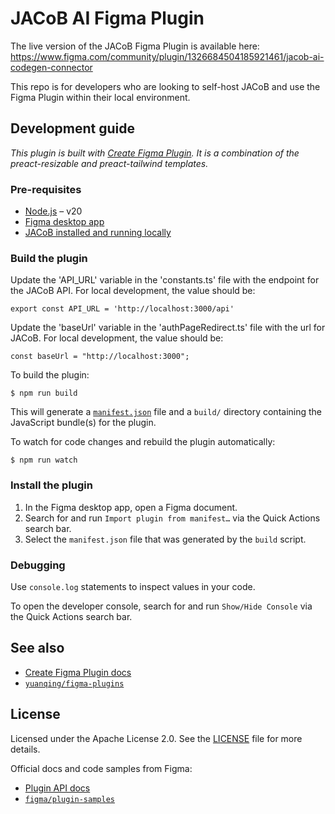 # JACoB AI Figma Plugin

The live version of the JACoB Figma Plugin is available here: https://www.figma.com/community/plugin/1326684504185921461/jacob-ai-codegen-connector

This repo is for developers who are looking to self-host JACoB and use the Figma Plugin within their local environment.

## Development guide

*This plugin is built with [Create Figma Plugin](https://yuanqing.github.io/create-figma-plugin/).*
*It is a combination of the preact-resizable and preact-tailwind templates.*

### Pre-requisites

- [Node.js](https://nodejs.org) – v20
- [Figma desktop app](https://figma.com/downloads/)
- [JACoB installed and running locally](https://jacb.ai)

### Build the plugin

Update the 'API_URL' variable in the 'constants.ts' file with the endpoint for the JACoB API.
For local development, the value should be:

```
export const API_URL = 'http://localhost:3000/api'
```

Update the 'baseUrl' variable in the 'authPageRedirect.ts' file with
the url for JACoB.
For local development, the value should be:

```
const baseUrl = "http://localhost:3000";
```

To build the plugin:

```
$ npm run build
```

This will generate a [`manifest.json`](https://figma.com/plugin-docs/manifest/) file and a `build/` directory containing the JavaScript bundle(s) for the plugin.

To watch for code changes and rebuild the plugin automatically:

```
$ npm run watch
```

### Install the plugin

1. In the Figma desktop app, open a Figma document.
2. Search for and run `Import plugin from manifest…` via the Quick Actions search bar.
3. Select the `manifest.json` file that was generated by the `build` script.

### Debugging

Use `console.log` statements to inspect values in your code.

To open the developer console, search for and run `Show/Hide Console` via the Quick Actions search bar.

## See also

- [Create Figma Plugin docs](https://yuanqing.github.io/create-figma-plugin/)
- [`yuanqing/figma-plugins`](https://github.com/yuanqing/figma-plugins#readme)

## License

Licensed under the Apache License 2.0. See the [LICENSE](https://www.apache.org/licenses/LICENSE-2.0) file for more details.

Official docs and code samples from Figma:

- [Plugin API docs](https://figma.com/plugin-docs/)
- [`figma/plugin-samples`](https://github.com/figma/plugin-samples#readme)
